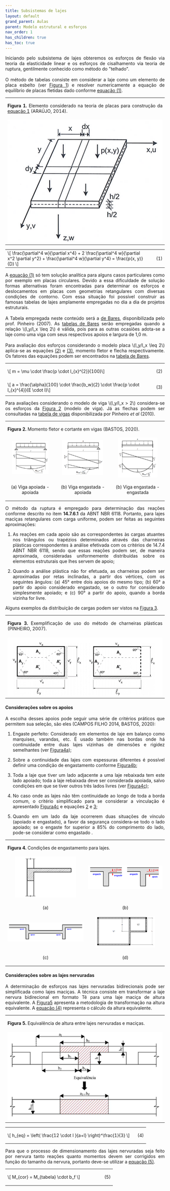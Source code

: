 ```yaml
---
title: Subsistemas de lajes
layout: default
grand_parent: Aulas
parent: Modelo estrutural e esforços
nav_order: 1
has_children: true
has_toc: true
---
```


<!--Don't delete this script-->
<script src = "https://polyfill.io/v3/polyfill.min.js?features=es6"></script>
<script id = "MathJax-script" async src="https://cdn.jsdelivr.net/npm/mathjax@3/es5/tex-mml-chtml.js"></script>
<!--Don't delete this script-->

<p align = "justify">
  Iniciando pelo subsistema de lajes obteremos os esforços de flexão via teoria da elasticidade linear e os esforços de cisalhamento via teoria de ruptura, gentilmente conhecido como método do "telhado".
  <br><br>
  O método de tabelas consiste em considerar a laje como um elemento de placa esbelto (ver <a href="#fig1">Figura 1</a>) e resolver numericamente a equação de equilíbrio de placas fletidas dado conforme <a href="#eq1">equação (1)</a>.
</p>

<table border = "0" style = "width:100%">
  <tr>
    <td><center><p align = "justify" id = "fig1"><b>Figura 1.</b> Elemento considerado na teoria de placas para construção da <a href="#eq1">equação 1</a> (ARAÚJO, 2014).</p></center></td>
  </tr>
  <tr>
    <td><center><img src = "assets/images/aula_06/fig8.png" width = "100%"></center></td>
  </tr>
</table>

<table border = "0" style = "width:100%">
  <tr>
    <td style="width:90%">\[
\frac{\partial^4 w}{\partial x^4} + 2 \frac{\partial^4 w}{\partial x^2 \partial y^2} + \frac{\partial^4 w}{\partial y^4} = \frac{p(x, y)}{D}
\]</td>
    <td style="width:10%"><p align = "right" id = "eq1">(1)</p></td>
  </tr>
</table>

<p align = "justify">
A <a href="#eq1">equação (1)</a> só tem solução analítica para alguns casos particulares como por exemplo em placas circulares. Devido a essa dificuldade de solução formas alternativas foram encontradas para determinar os esforços e deslocamentos em placas com geometrias retangulares com diversas condições de contorno. Com essa situação foi possível construir as famosas tabelas de lajes amplamente empregadas no dia a dia de projetos estruturais.
<br><br>
A Tabela empregada neste conteúdo será a <a target="_blank" rel="noopener" href="https://github.com/wmpjrufg/FEA0063/blob/main/assets/files/tabelas/tabela_bares.pdf">de Bares</a>, disponibilizada pelo prof. Pinheiro (2007). As <a target="_blank" rel="noopener" href="https://github.com/wmpjrufg/FEA0063/blob/main/assets/files/tabelas/tabela_bares.pdf">tabelas de Bares</a> serão empregadas quando a relação \(l_y/l_x \leq 2\) é válida, pois para as outras ocasiões adota-se a laje como uma viga com seus respectivos apoios e largura de 1,0 m.
<br><br>
Para avaliação dos esforços considerando o modelo placa \(l_y/l_x \leq 2\) aplica-se as equações <a href="#eq2">(2)</a> e <a href="#eq3">(3)</a>, momento fletor e flecha respectivamente. Os fatores das equações podem ser encontrados na <a target="_blank" rel="noopener" href="https://github.com/wmpjrufg/FEA0063/blob/main/assets/files/tabelas/tabela_bares.pdf">tabela de Bares</a>.
</p>

<table border = "0" style = "width:100%">
  <tr>
    <td style="width:90%">\[ m = \mu \cdot \frac{p \cdot l_{x}^{2}}{100}\]</td>
    <td style="width:10%"><p align = "right" id = "eq2">(2)</p></td>
  </tr>
  <tr>
    <td style="width:90%">\[ a = \frac{\alpha}{100} \cdot \frac{b_w}{2} \cdot \frac{p \cdot l_{x}^{4}}{E \cdot I}\]</td>
    <td style="width:10%"><p align = "right" id = "eq3">(3)</p></td>
  </tr>
</table>

<p align = "justify">
Para avaliações considerando o modelo de viga \(l_y/l_x > 2\) considera-se os esforços da <a href="#fig2">Figura 2</a> (modelo de viga). Já as flechas podem ser consultadas na <a target="_blank" rel="noopener" href="https://github.com/wmpjrufg/FEA0063/blob/main/assets/files/tabelas/tabela_vigas.pdf">tabela de vigas</a> disponibilizada por Pinheiro <i>et al</i> (2010).
</p>

<table border = "0" style = "width:100%">
  <tr>
    <td colspan="3"><center><p align = "justify" id = "fig2"><b>Figura 2.</b> Momento fletor e cortante em vigas (BASTOS, 2020).</p></center></td>
  </tr>
  <tr>
    <td><center><img src = "assets/images/aula_06/fig8aa.png" width = "80%"></center></td>
    <td><center><img src = "assets/images/aula_06/fig8bb.png" width = "80%"></center></td>
    <td><center><img src = "assets/images/aula_06/fig8cc.png" width = "80%"></center></td>
  </tr>
  <tr>
    <td><center><p align = "center">(a) Viga apoiada - apoiada</p></center></td>
    <td><center><p align = "center">(b) Viga engastada - apoiada</p></center></td>
    <td><center><p align = "center">(b) Viga engastada - engastada</p></center></td>
  </tr>
</table>

<p align = "justify">
O método da ruptura é empregado para determinação das reações conforme descrito no item <b>14.7.6.1</b> da ABNT NBR 6118. Portanto, para lajes maciças retangulares com carga uniforme, podem ser feitas as seguintes aproximações:
</p>

<ol>
    <li><p align = "justify">As reações em cada apoio são as correspondentes às cargas atuantes nos triângulos ou trapézios determinados através das charneiras plásticas correspondentes à análise efetivada com os critérios de 14.7.4 ABNT NBR 6118, sendo que essas reações podem ser, de maneira aproximada, consideradas uniformemente distribuídas sobre os elementos estruturais que lhes servem de apoio;</p></li>
    <li><p align = "justify">Quando a análise plástica não for efetuada, as charneiras podem ser aproximadas por retas inclinadas, a partir dos vértices, com os seguintes ângulos: (a) 45° entre dois apoios do mesmo tipo; (b) 60° a partir do apoio considerado engastado, se o outro for considerado simplesmente apoiado; e (c) 90° a partir do apoio, quando a borda vizinha for livre.</p></li>
</ol>

<p align = "justify">
Alguns exemplos da distribuição de cargas podem ser vistos na <a href="#fig3">Figura 3</a>.
</p>

<table border = "0" style = "width:100%">
  <tr>
    <td colspan="2"><center><p align = "justify" id = "fig3"><b>Figura 3.</b> Exemplificação de uso do método de charneiras plásticas (PINHEIRO, 2007).</p></center></td>
  </tr>
  <tr>
    <td><center><img src = "assets/images/aula_06/fig9.png" width = "100%"></center></td>
  </tr>
</table>

<h4>Considerações sobre os apoios</h4>

<p align = "justify">
A escolha desses apoios pode seguir uma série de critérios práticos que permitem sua seleção, são eles (CAMPOS FILHO 2014, BASTOS, 2020):
</p>

<ol>
    <li><p align = "justify">Engaste perfeito: Considerado em elementos de laje em balanço como marquises, varandas, etc. É usado também nas bordas onde há continuidade entre duas lajes vizinhas de dimensões e rigidez semelhantes (ver <a href="#fig4">Figura4a</a>);</p></li>
    <li><p align = "justify">Sobre a continuidade das lajes com espessuras diferentes é possível definir uma condição de engastamento conforme <a href="#fig4">Figura4b</a>;</p></li>
    <li><p align = "justify">Toda a laje que tiver um lado adjacente a uma laje rebaixada tem este lado apoiado; toda a laje rebaixada deve ser considerada apoiada, salvo condições em que se tiver outros três lados livres (ver <a href="#fig4">Figura4c</a>);</p></li>
    <li><p align = "justify">No caso onde as lajes não têm continuidade ao longo de toda a borda comum, o critério simplificado para se considerar a vinculação é apresentado <a href="#fig4">Figura4c</a> e equações <a href="#eq2">2</a> e <a href="#eq3">3</a>;</p></li>
    <li><p align = "justify">Quando em um lado da laje ocorrerem duas situações de vínculo (apoiado e engastado), a favor da segurança considera-se todo o lado apoiado; se o engaste for superior a 85% do comprimento do lado, pode-se considerar como engastado .</p></li>
</ol>

<table border = "0" style = "width:100%">
  <tr>
    <td colspan="2"><center><p align = "justify" id = "fig4"><b>Figura 4.</b> Condições de engastamento para lajes.</p></center></td>
  </tr>
  <tr>
    <td><center><img src = "assets/images/aula_06/fig8a.png" width = "80%"></center></td>
    <td><center><img src = "assets/images/aula_06/fig8b.png" width = "100%"></center></td>
  </tr>
  <tr>
    <td><center><p align = "center">(a)</p></center></td>
    <td><center><p align = "center">(b)</p></center></td>
  </tr>
  <tr>
    <td><center><img src = "assets/images/aula_06/fig8c.png" width = "100%"></center></td>
    <td><center><img src = "assets/images/aula_06/fig8d.png" width = "80%"></center></td>
  </tr>
  <tr>
    <td><center><p align = "center">(c)</p></center></td>
    <td><center><p align = "center">(d)</p></center></td>
  </tr>
</table>

<h4>Considerações sobre as lajes nervuradas</h4>

<p align = "justify">
A determinação de esforços nas lajes nervuradas bidirecionais pode ser simplificada como lajes maciças. A técnica consiste em transformar a laje nervura bidirecional em formato Tê para uma laje maciça de altura equivalente. A <a href="#fig5">Figura5</a> apresenta a metodologia de transformação na altura equivalente. A <a href="#eq4">equação (4)</a> representa o cálculo da altura equivalente.
</p>

<table border = "0" style = "width:100%">
  <tr>
    <td colspan="2"><center><p align = "justify" id = "fig5"><b>Figura 5.</b> Equivalência de altura entre lajes nervuradas e maciças.</p></center></td>
  </tr>
  <tr>
    <td><center><img src = "assets/images/aula_06/fig010.png" width = "100%"></center></td>
  </tr>
</table>

<table border = "0" style = "width:100%">
  <tr>
    <td style="width:90%">\[ h_{eq} = \left( \frac{12 \cdot I }{a+l} \right)^\frac{1}{3} \]</td>
    <td style="width:10%"><p align = "right" id = "eq4">(4)</p></td>
  </tr>
</table>

<p align = "justify">
Para que o processo de dimensionamento das lajes nervuradas seja feito por nervura tanto reações quanto momentos devem ser corrigidos em função do tamanho da nervura, portanto deve-se utilizar a <a href="#eq5">equação (5)</a>.
</p>

<table border = "0" style = "width:100%">
  <tr>
    <td style="width:90%">\[ M_{cor} = M_{tabela} \cdot b_f \]</td>
    <td style="width:10%"><p align = "right" id = "eq5">(5)</p></td>
  </tr>
</table>